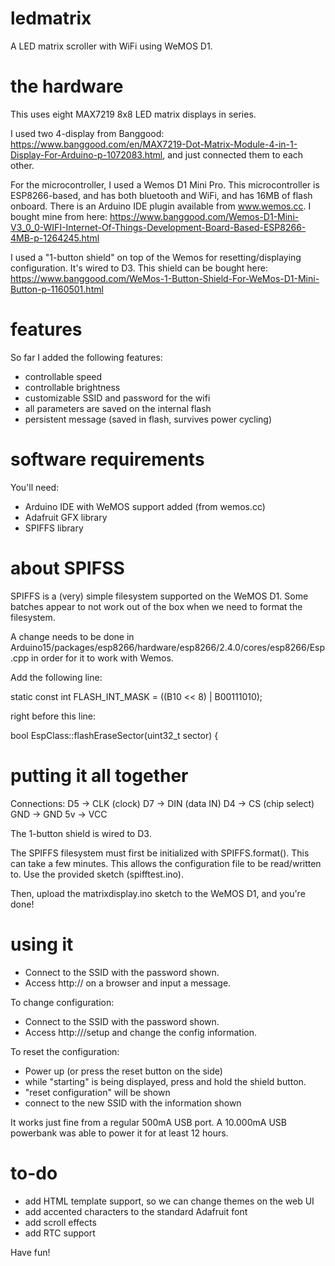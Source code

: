 # ledmatrix
A LED matrix scroller with WiFi using WeMOS D1.

# the hardware

This uses eight MAX7219 8x8 LED matrix displays in series.

I used two 4-display from Banggood: https://www.banggood.com/en/MAX7219-Dot-Matrix-Module-4-in-1-Display-For-Arduino-p-1072083.html, and just connected them to each other.

For the microcontroller, I used a Wemos D1 Mini Pro. This microcontroller is ESP8266-based, and has both bluetooth and WiFi, and has 16MB of flash onboard. There is an Arduino IDE plugin available from www.wemos.cc. I bought mine from here: https://www.banggood.com/Wemos-D1-Mini-V3_0_0-WIFI-Internet-Of-Things-Development-Board-Based-ESP8266-4MB-p-1264245.html

I used a "1-button shield" on top of the Wemos for resetting/displaying configuration. It's wired to D3.
This shield can be bought here: https://www.banggood.com/WeMos-1-Button-Shield-For-WeMos-D1-Mini-Button-p-1160501.html

# features

So far I added the following features:
 - controllable speed
 - controllable brightness
 - customizable SSID and password for the wifi
 - all parameters are saved on the internal flash
 - persistent message (saved in flash, survives power cycling)

# software requirements

You'll need: 

- Arduino IDE with WeMOS support added (from wemos.cc)
- Adafruit GFX library
- SPIFFS library

# about SPIFSS

SPIFFS is a (very) simple filesystem supported on the WeMOS D1. Some batches appear to not work out of the box when we need to format the filesystem.

A change needs to be done in Arduino15/packages/esp8266/hardware/esp8266/2.4.0/cores/esp8266/Esp.cpp in order for it to work with Wemos.

Add the following line:

  static const int FLASH_INT_MASK = ((B10 << 8) | B00111010);

right before this line:

  bool EspClass::flashEraseSector(uint32_t sector) {



# putting it all together

Connections:
  D5 -> CLK (clock)
  D7 -> DIN (data IN)
  D4 -> CS (chip select)
  GND -> GND
  5v -> VCC

The 1-button shield is wired to D3.

The SPIFFS filesystem must first be initialized with SPIFFS.format(). This can take a few minutes. This allows the configuration file to be read/written to. Use the provided sketch (spifftest.ino).

Then, upload the matrixdisplay.ino sketch to the WeMOS D1, and you're done!

# using it

 - Connect to the SSID with the password shown.
 - Access http://<IP> on a browser and input a message.

To change configuration:
 - Connect to the SSID with the password shown.
 - Access http://<IP>/setup and change the config information.

To reset the configuration:
 - Power up (or press the reset button on the side)
 - while "starting" is being displayed, press and hold the shield button.
 - "reset configuration" will be shown
 - connect to the new SSID with the information shown
 
It works just fine from a regular 500mA USB port. A 10.000mA USB powerbank was able to power it for at least 12 hours.


# to-do
 - add HTML template support, so we can change themes on the web UI
 - add accented characters to the standard Adafruit font
 - add scroll effects
 - add RTC support
 

 Have fun!
